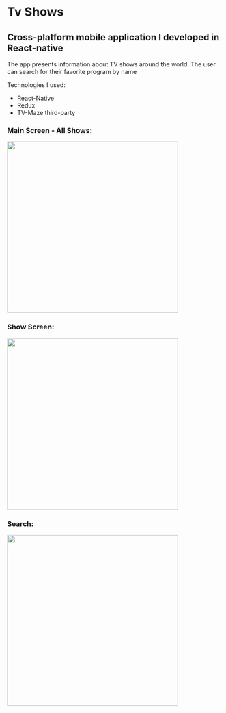 # Tv Shows

## Cross-platform mobile application I developed in React-native

The app presents information about TV shows around the world.
The user can search for their favorite program by name 

Technologies I used:
- React-Native
- Redux
- TV-Maze third-party

### Main Screen - All Shows:
<img src="https://i.imgur.com/3unRJPE.jpg" width="400">

### Show Screen:
<img src="https://i.imgur.com/R1bPpw8.jpg" width="400">

### Search:
<img src="https://i.imgur.com/fP2jEUb.jpg" width="400">


